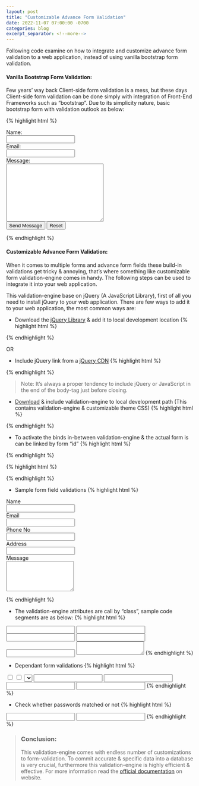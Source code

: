 ```yaml
---
layout: post
title: "Customizable Advance Form Validation"
date: 2022-11-07 07:00:00 -0700
categories: blog
excerpt_separator: <!--more-->
---
```

Following code examine on how to integrate and customize advance form validation to a web application, instead of using vanilla bootstrap form validation. <!--more-->

#### Vanilla Bootstrap Form Validation:

Few years’ way back Client-side form validation is a mess, but these days Client-side form validation can be done simply with integration of Front-End Frameworks such as “bootstrap”. Due to its simplicity nature, basic bootstrap form with validation outlook as below:

{% highlight html %}
<form class="form-horizontal" id="formID" action="" method="POST">
	<div class="control-group">
		<label for="contact_name" class="control-label">Name:</label>
		<div class="controls">
			<input type="text" required id="contact_name" name="contact_name"/>
		</div>
	</div>
	<div class="control-group">
		<label for="contact_email" class="control-label">Email:</label>
		<div class="controls">
			<input type="email" required id="contact_email" name="contact_email"/>
		</div>
	</div>
	<div class="control-group">
		<label for="contact_message" class="control-label">Message:</label>
		<div class="controls">
			<textarea required id="contact_message" name="contact_message" cols="30" rows="10"></textarea>
		</div>
	</div>	
	<div class="control-group">
		<div class="controls">
			<input type="submit" class="btn btn-info" value="Send Message" />
			<input type="reset" class="btn" value="Reset" />
		</div>
	</div>
</form>
{% endhighlight %}

#### Customizable Advance Form Validation:

When it comes to multiple forms and advance form fields these build-in validations get tricky & annoying, that’s where something like customizable form validation-engine comes in handy. The following steps can be used to integrate it into your web application.

This validation-engine base on jQuery (A JavaScript Library), first of all you need to install jQuery to your web application. There are few ways to add it to your web application, the most common ways are:

- Download the [jQuery Library][jQuery-Library] & add it to local development location
{% highlight html %}
<script src="js/jquery-3.5.1.min.js "></script>
{% endhighlight %}

OR

- Include jQuery link from a [jQuery CDN][jQuery-CDN]
{% highlight html %}
<script src="https://code.jquery.com/jquery-3.6.1.min.js"></script>
{% endhighlight %}

> Note: It’s always a proper tendency to include jQuery or JavaScript in the end of the body-tag just before closing.

- [Download][] & include validation-engine to local development path (This contains validation-engine & customizable theme CSS)
{% highlight html %}
<script src="validate/js/languages/jquery.validationEngine-en.js" type="text/javascript" charset="utf-8"></script>
<script src="validate/js/jquery.validationEngine.js" type="text/javascript" charset="utf-8"></script>
<link rel="stylesheet" href="validate/css/validationEngine.jquery.css" type="text/css"/>
<link rel="stylesheet" href="validate/css/template.css" type="text/css"/>
{% endhighlight %}

- To activate the binds in-between validation-engine & the actual form is can be linked by form “id”
{% highlight html %}
<form class="form-horizontal"  id="formID" method="POST">
</form>
{% endhighlight %}

{% highlight html %}
<script>
	jQuery(document).ready(function(){
		// binds form submission and fields to the validation engine
		jQuery("#formID").validationEngine();
	});
</script>
{% endhighlight %}

- Sample form field validations
{% highlight html %}
<form class="form-horizontal"  id="formID" method="POST">
  <div class="control-group">
	<label class="control-label" for="name">Name</label>
	<div class="controls">
	  <input type="text" class="input-large validate[required,maxSize[30]" id="name" name="name"/>
	</div>
  </div>  
  <div class="control-group">
	<label class="control-label" for="email">Email</label>
	<div class="controls">
	  <input type="text" class="input-large validate[required,custom[email]]" id="email" name="email"/>
	</div>
  </div> 
  <div class="control-group">
	<label class="control-label" for="phone_no">Phone No</label>
	<div class="controls">
	  <input type="text" class="input-large validate[required,custom[phone]]" id="phone_no" name="phone_no"/>
	</div>
  </div> 
  <div class="control-group">
	<label class="control-label" for="address">Address</label>
	<div class="controls">
	  <input type="text" class="input-large validate[required] " id="address" name="address"/>
	</div>
  </div>
  <div class="control-group">
	<label class="control-label" for="message">Message</label>
	<div class="controls">
	  <textarea class="input-large validate[required]" rows="5" id="message" name="message"></textarea>
	</div>
  </div>
</form>
{% endhighlight %}

- The validation-engine attributes are call by “class”, sample code segments are as below:
{% highlight html %}
<input type="text" class="validate[required]"/>
<input type="text" class="validate[required,maxSize[30]"/>
<input type="text" class="validate[required,custom[integer],maxSize[5]]"/>
<input type="text" class="validate[required,custom[email]]"/>
<input type="text" class="validate[required,custom[phone]]"/>
<textarea class="validate[required]"></textarea>
{% endhighlight %}

- Dependant form validations
{% highlight html %}
<input type="checkbox" class="input-large" id="rolex" name="rolex"/>
<input type="checkbox" class="input-large" id="prox" name="prox"/>
<select class="validate[condRequired[rolex]]"></select>
<input type="text" class="validate[condRequired[rolex],custom[integer],min[100],max[999]]"/>
<input type="text" class="validate[condRequired[rolex],custom[onlyLetterNumber],maxSize[10]]"/>
<input type="text" class="validate[condRequired[prox],custom[integer],maxSize[5]]"/>
<input type="text" class="validate[condRequired[prox],maxSize[25]]"/>
{% endhighlight %}

- Check whether passwords matched or not
{% highlight html %}
<input type="password" class="validate[required,minSize[5],maxSize[10]]" id="password" name="password"/>
<input type="password" class="validate[required,equals[password]]" id="password2" name="password2"/>
{% endhighlight %}

> ### Conclusion:
> This validation-engine comes with endless number of customizations to form-validation. To commit accurate & specific data into a database is very crucial, furthermore this validation-engine is highly efficient & effective. For more information read the [official documentation][official-documentation] on website.

[jQuery-Library]: https://code.jquery.com/jquery-3.6.1.min.js
[jQuery-CDN]: https://code.jquery.com/
[Download]: https://github.com/posabsolute/jQuery-Validation-Engine/archive/v3.1.0.zip
[official-documentation]: http://www.position-absolute.com/articles/jquery-form-validator-because-form-validation-is-a-mess/